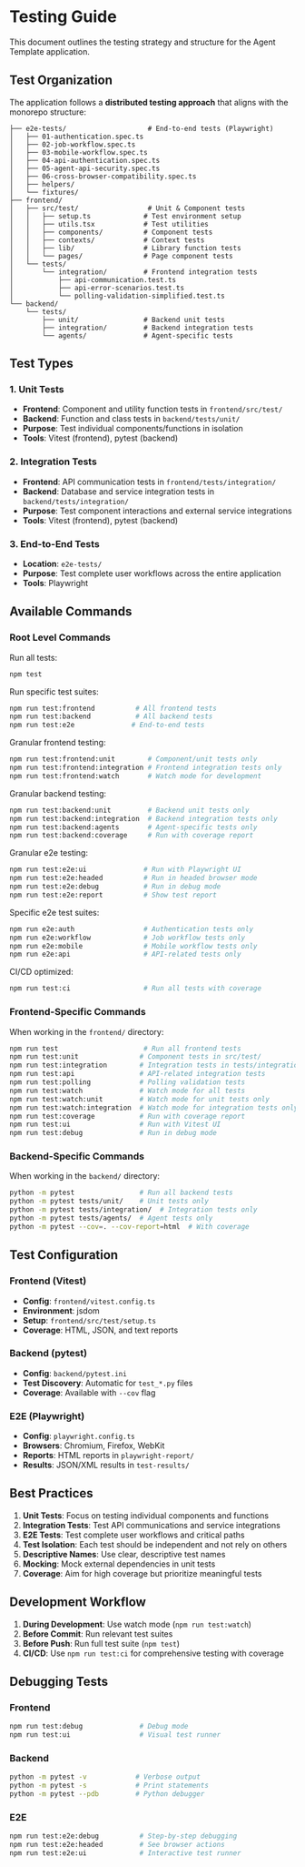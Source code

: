 # Testing Guide

This document outlines the testing strategy and structure for the Agent Template application.

## Test Organization

The application follows a **distributed testing approach** that aligns with the monorepo structure:

```
├── e2e-tests/                    # End-to-end tests (Playwright)
│   ├── 01-authentication.spec.ts
│   ├── 02-job-workflow.spec.ts
│   ├── 03-mobile-workflow.spec.ts
│   ├── 04-api-authentication.spec.ts
│   ├── 05-agent-api-security.spec.ts
│   ├── 06-cross-browser-compatibility.spec.ts
│   ├── helpers/
│   └── fixtures/
├── frontend/
│   ├── src/test/                 # Unit & Component tests
│   │   ├── setup.ts             # Test environment setup
│   │   ├── utils.tsx            # Test utilities
│   │   ├── components/          # Component tests
│   │   ├── contexts/            # Context tests
│   │   ├── lib/                 # Library function tests
│   │   └── pages/               # Page component tests
│   └── tests/
│       └── integration/         # Frontend integration tests
│           ├── api-communication.test.ts
│           ├── api-error-scenarios.test.ts
│           └── polling-validation-simplified.test.ts
└── backend/
    └── tests/
        ├── unit/                # Backend unit tests
        ├── integration/         # Backend integration tests
        └── agents/              # Agent-specific tests
```

## Test Types

### 1. Unit Tests
- **Frontend**: Component and utility function tests in `frontend/src/test/`
- **Backend**: Function and class tests in `backend/tests/unit/`
- **Purpose**: Test individual components/functions in isolation
- **Tools**: Vitest (frontend), pytest (backend)

### 2. Integration Tests
- **Frontend**: API communication tests in `frontend/tests/integration/`
- **Backend**: Database and service integration tests in `backend/tests/integration/`
- **Purpose**: Test component interactions and external service integrations
- **Tools**: Vitest (frontend), pytest (backend)

### 3. End-to-End Tests
- **Location**: `e2e-tests/`
- **Purpose**: Test complete user workflows across the entire application
- **Tools**: Playwright

## Available Commands

### Root Level Commands

Run all tests:
```bash
npm test
```

Run specific test suites:
```bash
npm run test:frontend          # All frontend tests
npm run test:backend           # All backend tests
npm run test:e2e              # End-to-end tests
```

Granular frontend testing:
```bash
npm run test:frontend:unit        # Component/unit tests only
npm run test:frontend:integration # Frontend integration tests only
npm run test:frontend:watch       # Watch mode for development
```

Granular backend testing:
```bash
npm run test:backend:unit         # Backend unit tests only
npm run test:backend:integration  # Backend integration tests only
npm run test:backend:agents       # Agent-specific tests only
npm run test:backend:coverage     # Run with coverage report
```

Granular e2e testing:
```bash
npm run test:e2e:ui              # Run with Playwright UI
npm run test:e2e:headed          # Run in headed browser mode
npm run test:e2e:debug           # Run in debug mode
npm run test:e2e:report          # Show test report
```

Specific e2e test suites:
```bash
npm run e2e:auth                 # Authentication tests only
npm run e2e:workflow             # Job workflow tests only
npm run e2e:mobile               # Mobile workflow tests only
npm run e2e:api                  # API-related tests only
```

CI/CD optimized:
```bash
npm run test:ci                  # Run all tests with coverage
```

### Frontend-Specific Commands

When working in the `frontend/` directory:
```bash
npm run test                     # Run all frontend tests
npm run test:unit               # Component tests in src/test/
npm run test:integration        # Integration tests in tests/integration/
npm run test:api                # API-related integration tests
npm run test:polling            # Polling validation tests
npm run test:watch              # Watch mode for all tests
npm run test:watch:unit         # Watch mode for unit tests only
npm run test:watch:integration  # Watch mode for integration tests only
npm run test:coverage           # Run with coverage report
npm run test:ui                 # Run with Vitest UI
npm run test:debug              # Run in debug mode
```

### Backend-Specific Commands

When working in the `backend/` directory:
```bash
python -m pytest                # Run all backend tests
python -m pytest tests/unit/    # Unit tests only
python -m pytest tests/integration/  # Integration tests only
python -m pytest tests/agents/  # Agent tests only
python -m pytest --cov=. --cov-report=html  # With coverage
```

## Test Configuration

### Frontend (Vitest)
- **Config**: `frontend/vitest.config.ts`
- **Environment**: jsdom
- **Setup**: `frontend/src/test/setup.ts`
- **Coverage**: HTML, JSON, and text reports

### Backend (pytest)
- **Config**: `backend/pytest.ini`
- **Test Discovery**: Automatic for `test_*.py` files
- **Coverage**: Available with `--cov` flag

### E2E (Playwright)
- **Config**: `playwright.config.ts`
- **Browsers**: Chromium, Firefox, WebKit
- **Reports**: HTML reports in `playwright-report/`
- **Results**: JSON/XML results in `test-results/`

## Best Practices

1. **Unit Tests**: Focus on testing individual components and functions
2. **Integration Tests**: Test API communications and service integrations
3. **E2E Tests**: Test complete user workflows and critical paths
4. **Test Isolation**: Each test should be independent and not rely on others
5. **Descriptive Names**: Use clear, descriptive test names
6. **Mocking**: Mock external dependencies in unit tests
7. **Coverage**: Aim for high coverage but prioritize meaningful tests

## Development Workflow

1. **During Development**: Use watch mode (`npm run test:watch`)
2. **Before Commit**: Run relevant test suites
3. **Before Push**: Run full test suite (`npm test`)
4. **CI/CD**: Use `npm run test:ci` for comprehensive testing with coverage

## Debugging Tests

### Frontend
```bash
npm run test:debug              # Debug mode
npm run test:ui                 # Visual test runner
```

### Backend
```bash
python -m pytest -v            # Verbose output
python -m pytest -s            # Print statements
python -m pytest --pdb         # Python debugger
```

### E2E
```bash
npm run test:e2e:debug          # Step-by-step debugging
npm run test:e2e:headed         # See browser actions
npm run test:e2e:ui             # Interactive test runner
``` 